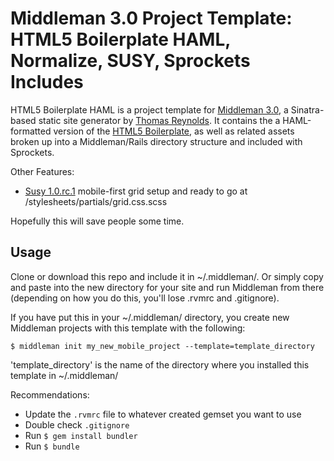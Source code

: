 # Middleman 3.0 Project Template: HTML5 Boilerplate HAML, Normalize, SUSY, Sprockets Includes

HTML5 Boilerplate HAML is a project template for [Middleman 3.0](http://www.middlemanapp.com), a Sinatra-based static site generator by [Thomas Reynolds](http://awardwinningfjords.com/). It contains the a HAML-formatted version of the [HTML5 Boilerplate](http://www.html5boilerplate.com), as well as related assets broken up into a Middleman/Rails directory structure and included with Sprockets.

Other Features:

* [Susy 1.0.rc.1](http://susy.oddbird.net) mobile-first grid setup and ready to go at /stylesheets/partials/grid.css.scss

Hopefully this will save people some time.

## Usage

Clone or download this repo and include it in ~/.middleman/. Or simply copy and paste into the new directory for your site and run Middleman from there (depending on how you do this, you'll lose .rvmrc and .gitignore).

If you have put this in your ~/.middleman/ directory, you create new Middleman projects with this template with the following:

```
$ middleman init my_new_mobile_project --template=template_directory
```

'template_directory' is the name of the directory where you installed this template in ~/.middleman/

Recommendations:

* Update the `.rvmrc` file to whatever created gemset you want to use
* Double check `.gitignore`
* Run `$ gem install bundler`
* Run `$ bundle`